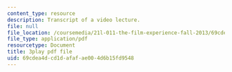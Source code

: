 ```yaml
---
content_type: resource
description: Transcript of a video lecture.
file: null
file_location: /coursemedia/21l-011-the-film-experience-fall-2013/69cdea4dcd1dafafae004d6b15fd9548_mPCTR32vxWo.pdf
file_type: application/pdf
resourcetype: Document
title: 3play pdf file
uid: 69cdea4d-cd1d-afaf-ae00-4d6b15fd9548
---
```

